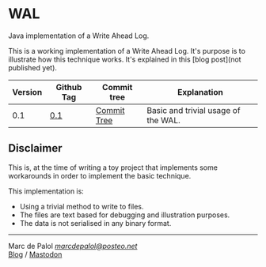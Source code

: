 # WAL 
Java implementation of a Write Ahead Log.

This is a working implementation of a Write Ahead Log. It's purpose is to illustrate how this technique works. 
It's explained in this [blog post](not published yet).

| Version | Github Tag |  Commit tree | Explanation                         |
|---------|------------|--------------|-------------------------------------|
| 0.1     | [0.1](https://github.com/lant/wal/releases/tag/0.1)     | [Commit Tree](https://github.com/lant/wal/tree/8b3f25b56203dcc33c70c0792a909f46c207b16b)    | Basic and trivial usage of the WAL. |

## Disclaimer
This is, at the time of writing a toy project that implements some workarounds in order to implement
the basic technique. 

This implementation is: 
* Using a trivial method to write to files. 
* The files are text based for debugging and illustration purposes. 
* The data is not serialised in any binary format.

----
Marc de Palol _<marcdepalol@posteo.net>_  
[Blog](https://surviving-software-architecture.ghost.io) / [Mastodon](discuss.systems/@mdepalol)
